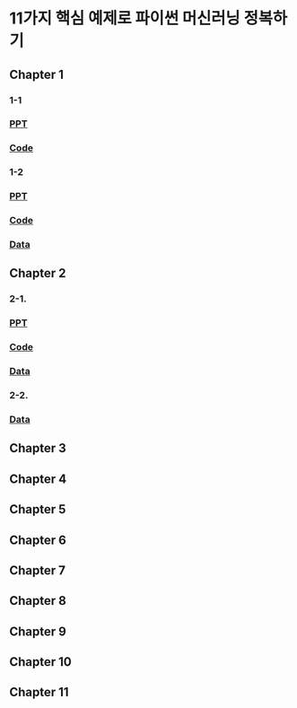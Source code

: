 # 11가지 핵심 예제로 파이썬 머신러닝 정복하기 

## Chapter 1
### 1-1
### [PPT](https://docs.google.com/presentation/d/1eGJ7v2UiuA5Fe0j_TliRPLl72jZz61Fkzv64jJaKwJ4/edit?usp=sharing)
### [Code](https://github.com/dscoool/machinelearning11/blob/main/1.%ED%82%A4%EC%99%80_%EB%B0%9C%ED%81%AC%EA%B8%B0%EC%9D%98_%EC%83%81%EA%B4%80%EA%B4%80%EA%B3%84(%ED%95%99%EC%8A%B5%EC%A7%80).ipynb)

### 1-2

### [PPT](https://docs.google.com/presentation/d/1vS9OUjskLjTPCd6fv3i17KWbR0Bv_MaS7KfctBDZisk/edit?usp=sharing)
### [Code]()
### [Data](https://github.com/dscoool/machinelearning11/tree/main/01_02.%20%EC%A0%84%EB%B3%B5%20%EC%88%9C%EC%82%B4%20%EB%AC%B4%EA%B2%8C%20%EC%98%88%EC%B8%A1%20%EB%8D%B0%EC%9D%B4%ED%84%B0)

## Chapter 2
### 2-1.
### [PPT](https://docs.google.com/presentation/d/1vS9OUjskLjTPCd6fv3i17KWbR0Bv_MaS7KfctBDZisk/edit?usp=sharing)
### [Code]()
### [Data](https://github.com/dscoool/machinelearning11/tree/main/02_01.%20%EC%B4%88%EA%B8%B0%20%EB%8B%B9%EB%87%A8%20%EC%A7%84%EB%8B%A8%ED%95%98%EA%B8%B0%20%EB%8D%B0%EC%9D%B4%ED%84%B0)

### 2-2.

### [Data](https://github.com/dscoool/machinelearning11/tree/main/02_02.%20%ED%83%80%EC%9D%B4%ED%83%80%EB%8B%89%20%EC%83%9D%EC%A1%B4%EC%9E%90%20%EC%98%88%EC%B8%A1%20%EB%8D%B0%EC%9D%B4%ED%84%B0)

## Chapter 3

## Chapter 4
## Chapter 5
## Chapter 6
## Chapter 7
## Chapter 8
## Chapter 9
## Chapter 10
## Chapter 11
